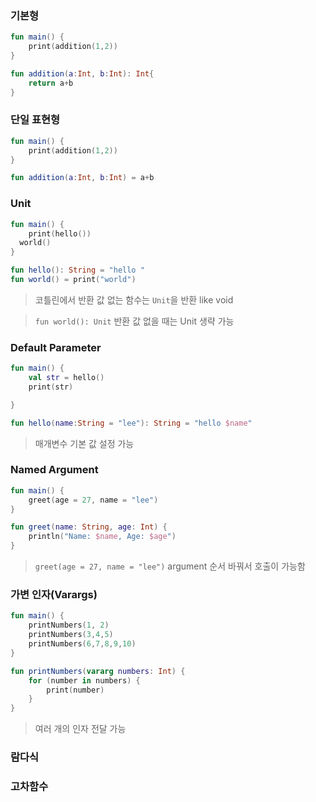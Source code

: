 ### 기본형

```kotlin
fun main() {
	print(addition(1,2))
}

fun addition(a:Int, b:Int): Int{
    return a+b
}
```

### 단일 표현형

```kotlin
fun main() {
	print(addition(1,2))
}

fun addition(a:Int, b:Int) = a+b
```

### Unit

```kotlin
fun main() {
	print(hello())
  world()
}

fun hello(): String = "hello "
fun world() = print("world")
```

> 코틀린에서 반환 값 없는 함수는 `Unit`을 반환 like void
> 

> `fun world(): Unit`  반환 값 없을 때는 Unit 생략 가능
> 

### Default Parameter

```kotlin
fun main() {
	val str = hello()
    print(str)

}

fun hello(name:String = "lee"): String = "hello $name"
```

> 매개변수 기본 값 설정 가능
> 

### Named Argument

```kotlin
fun main() {
    greet(age = 27, name = "lee")
}

fun greet(name: String, age: Int) {
    println("Name: $name, Age: $age")
}
```

> `greet(age = 27, name = "lee")` argument 순서 바꿔서 호출이 가능함
> 

### 가변 인자(Varargs)

```kotlin
fun main() {
    printNumbers(1, 2) 
    printNumbers(3,4,5) 
    printNumbers(6,7,8,9,10) 
}

fun printNumbers(vararg numbers: Int) {
    for (number in numbers) {
        print(number)
    }
}
```

> 여러 개의 인자 전달 가능
> 

### 람다식

### 고차함수
